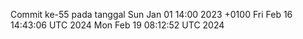 Commit ke-55 pada tanggal Sun Jan 01 14:00 2023 +0100
Fri Feb 16 14:43:06 UTC 2024
Mon Feb 19 08:12:52 UTC 2024
